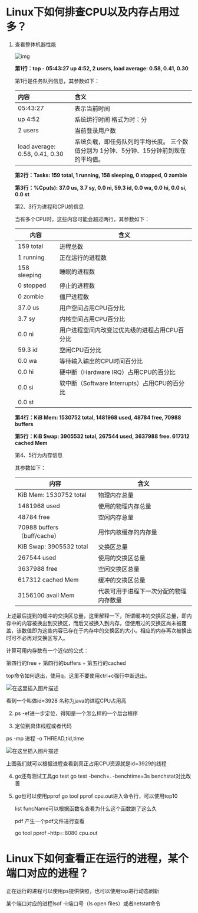 # Linux下如何排查CPU以及内存占用过多？

1. 查看整体机器性能

   ![img](https://img2018.cnblogs.com/blog/1401386/201907/1401386-20190719143239641-866880364.png)

   **第1行：top - 05:43:27 up 4:52, 2 users, load average: 0.58, 0.41, 0.30** 

   第1行是任务队列信息，其参数如下：

   | 内容                           | 含义                                                         |
   | :----------------------------- | :----------------------------------------------------------- |
   | 05:43:27                       | 表示当前时间                                                 |
   | up 4:52                        | 系统运行时间 格式为时：分                                    |
   | 2 users                        | 当前登录用户数                                               |
   | load average: 0.58, 0.41, 0.30 | 系统负载，即任务队列的平均长度。 三个数值分别为 1分钟、5分钟、15分钟前到现在的平均值。 |

   **第2行：Tasks: 159 total, 1 running, 158 sleeping, 0 stopped, 0 zombie** 

   **第3行：%Cpu(s): 37.0 us, 3.7 sy, 0.0 ni, 59.3 id, 0.0 wa, 0.0 hi, 0.0 si, 0.0 st**

   第2、3行为进程和CPU的信息 

   当有多个CPU时，这些内容可能会超过两行，其参数如下：

   | 内容         | 含义                                          |
   | ------------ | --------------------------------------------- |
   | 159 total    | 进程总数                                      |
   | 1 running    | 正在运行的进程数                              |
   | 158 sleeping | 睡眠的进程数                                  |
   | 0 stopped    | 停止的进程数                                  |
   | 0 zombie     | 僵尸进程数                                    |
   | 37.0 us      | 用户空间占用CPU百分比                         |
   | 3.7 sy       | 内核空间占用CPU百分比                         |
   | 0.0 ni       | 用户进程空间内改变过优先级的进程占用CPU百分比 |
   | 59.3 id      | 空闲CPU百分比                                 |
   | 0.0 wa       | 等待输入输出的CPU时间百分比                   |
   | 0.0 hi       | 硬中断（Hardware IRQ）占用CPU的百分比         |
   | 0.0 si       | 软中断（Software Interrupts）占用CPU的百分比  |
   | 0.0 st       |                                               |

   **第4行：KiB Mem: 1530752 total, 1481968 used, 48784 free, 70988 buffers**

   **第5行：KiB Swap: 3905532 total, 267544 used, 3637988 free. 617312 cached Mem**

   第4、5行为内存信息 

   其参数如下：

   | 内容                        | 含义                                   |
   | --------------------------- | -------------------------------------- |
   | KiB Mem: 1530752 total      | 物理内存总量                           |
   | 1481968 used                | 使用的物理内存总量                     |
   | 48784 free                  | 空闲内存总量                           |
   | 70988 buffers（buff/cache） | 用作内核缓存的内存量                   |
   | KiB Swap: 3905532 total     | 交换区总量                             |
   | 267544 used                 | 使用的交换区总量                       |
   | 3637988 free                | 空闲交换区总量                         |
   | 617312 cached Mem           | 缓冲的交换区总量                       |
   | 3156100 avail Mem           | 代表可用于进程下一次分配的物理内存数量 |

上述最后提到的缓冲的交换区总量，这里解释一下，所谓缓冲的交换区总量，即内存中的内容被换出到交换区，而后又被换入到内存，但使用过的交换区尚未被覆盖，该数值即为这些内容已存在于内存中的交换区的大小。相应的内存再次被换出时可不必再对交换区写入。 

计算可用内存数有一个近似的公式： 

第四行的free + 第四行的buffers + 第五行的cached





top命令如何退出，使用q，这里不要使用ctrl+c强行中断退出。

![在这里插入图片描述](https://img-blog.csdnimg.cn/20200219212549296.png?x-oss-process=image/watermark,type_ZmFuZ3poZW5naGVpdGk,shadow_10,text_aHR0cHM6Ly9ibG9nLmNzZG4ubmV0L3UwMTMwMjU2NDk=,size_16,color_FFFFFF,t_70)

看到一个叫做id=3928 名称为java的进程CPU占用高

2. ps -ef进一步定位，得知是一个怎么样的一个后台程序

3. 定位到具体线程或者代码

ps -mp 进程 -o THREAD,tid,time

![在这里插入图片描述](https://img-blog.csdnimg.cn/20200219213027467.png?x-oss-process=image/watermark,type_ZmFuZ3poZW5naGVpdGk,shadow_10,text_aHR0cHM6Ly9ibG9nLmNzZG4ubmV0L3UwMTMwMjU2NDk=,size_16,color_FFFFFF,t_70)

上图我们就可以根据进程查看到真正占用CPU资源就是id=3929的线程

4. go还有测试工具go test go test -bench=. -benchtime=3s benchstat对比改善

5. go也可以使用pprof go tool pprof cpu.out进入命令行，可以使用top10

   list funcName可以根据函数名查看为什么这个函数跑了这么久

   pdf 产生一个pdf文件进行查看

   go tool pprof -http=:8080 cpu.out

# Linux下如何查看正在运行的进程，某个端口对应的进程？

正在运行的进程可以使用ps提供快照，也可以使用top进行动态刷新

某个端口对应的进程lsof -i:端口号（ls open files）或者netstat命令

